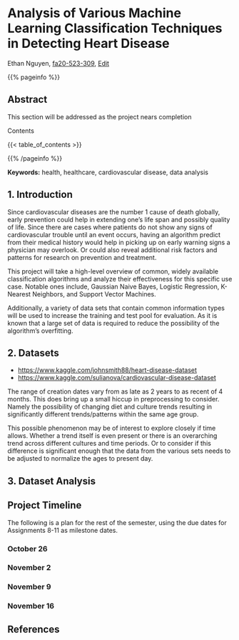 # Analysis of Various Machine Learning Classification Techniques in Detecting Heart Disease

Ethan Nguyen, [fa20-523-309](https://github.com/cybertraining-dsc/fa20-523-309), [Edit](https://github.com/cybertraining-dsc/fa20-523-309/blob/master/project/project.md)

{{% pageinfo %}}
## Abstract
This section will be addressed as the project nears completion

Contents

{{< table_of_contents >}}

{{% /pageinfo %}}

**Keywords:** health, healthcare, cardiovascular disease, data analysis

## 1. Introduction

Since cardiovascular diseases are the number 1 cause of death globally, early prevention could help in extending one’s life span and possibly quality of life. Since there are cases where patients do not show any signs of cardiovascular trouble until an event occurs, having an algorithm predict from their medical history would help in picking up on early warning signs a physician may overlook. Or could also reveal additional risk factors and patterns for research on prevention and treatment.

This project will take a high-level overview of common, widely available classification algorithms and analyze their effectiveness for this specific use case. Notable ones include, Gaussian Naive Bayes, Logistic Regression, K-Nearest Neighbors, and Support Vector Machines.

Additionally, a variety of data sets that contain common information types will be used to increase the training and test pool for evaluation. As it is known that a large set of data is required to reduce the possibility of the algorithm’s overfitting.

## 2. Datasets

-	https://www.kaggle.com/johnsmith88/heart-disease-dataset  
-	https://www.kaggle.com/sulianova/cardiovascular-disease-dataset

The range of creation dates vary from as late as 2 years to as recent of 4 months. This does bring up a small hiccup in preprocessing to consider. Namely the possibility of changing diet and culture trends resulting in significantly different trends/patterns within the same age group. 

This possible phenomenon may be of interest to explore closely if time allows. Whether a trend itself is even present or there is an overarching trend across different cultures and time periods. Or to consider if this difference is significant enough that the data from the various sets needs to be adjusted to normalize the ages to present day.

## 3. Dataset Analysis


## Project Timeline
The following is a plan for the rest of the semester, using the due dates for Assignments 8-11 as milestone dates.

### October 26

### November 2

### November 9

### November 16

## References
